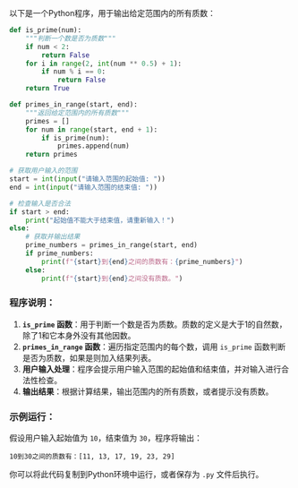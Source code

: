 以下是一个Python程序，用于输出给定范围内的所有质数：

```python
def is_prime(num):
    """判断一个数是否为质数"""
    if num < 2:
        return False
    for i in range(2, int(num ** 0.5) + 1):
        if num % i == 0:
            return False
    return True

def primes_in_range(start, end):
    """返回给定范围内的所有质数"""
    primes = []
    for num in range(start, end + 1):
        if is_prime(num):
            primes.append(num)
    return primes

# 获取用户输入的范围
start = int(input("请输入范围的起始值: "))
end = int(input("请输入范围的结束值: "))

# 检查输入是否合法
if start > end:
    print("起始值不能大于结束值，请重新输入！")
else:
    # 获取并输出结果
    prime_numbers = primes_in_range(start, end)
    if prime_numbers:
        print(f"{start}到{end}之间的质数有：{prime_numbers}")
    else:
        print(f"{start}到{end}之间没有质数。")
```

### 程序说明：
1. **`is_prime` 函数**：用于判断一个数是否为质数。质数的定义是大于1的自然数，除了1和它本身外没有其他因数。
2. **`primes_in_range` 函数**：遍历指定范围内的每个数，调用 `is_prime` 函数判断是否为质数，如果是则加入结果列表。
3. **用户输入处理**：程序会提示用户输入范围的起始值和结束值，并对输入进行合法性检查。
4. **输出结果**：根据计算结果，输出范围内的所有质数，或者提示没有质数。

### 示例运行：
假设用户输入起始值为 `10`，结束值为 `30`，程序将输出：
```
10到30之间的质数有：[11, 13, 17, 19, 23, 29]
```

你可以将此代码复制到Python环境中运行，或者保存为 `.py` 文件后执行。